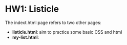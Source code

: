 # HW1: Listicle

The indext.html page refers to two other pages:
- **listicle.html**: aim to practice some basic CSS and html
- **my-list.html**:

